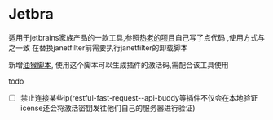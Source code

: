 # Jetbra
适用于jetbrains家族产品的一款工具,参照[热老的项目](https://jetbra.in/s)自己写了点代码 ,使用方式与之一致
在替换janetfilter前需要执行janetfilter的卸载脚本



新增[油猴脚本](https://greasyfork.org/zh-CN/scripts/480799-jetbra), 使用这个脚本可以生成插件的激活码,需配合该工具使用


todo

- [ ] 禁止连接某些ip(restful-fast-request--api-buddy等插件不仅会在本地验证icense还会将激活密钥发往他们自己的服务器进行验证)

